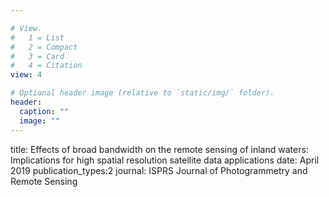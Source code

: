 ```yaml
---

# View.
#   1 = List
#   2 = Compact
#   3 = Card
#   4 = Citation
view: 4

# Optional header image (relative to `static/img/` folder).
header:
  caption: ""
  image: ""
---
```

title: Effects of broad bandwidth on the remote sensing of inland waters: Implications for high spatial resolution satellite data applications
date: April 2019
publication_types:2
journal: ISPRS Journal of Photogrammetry and Remote Sensing
